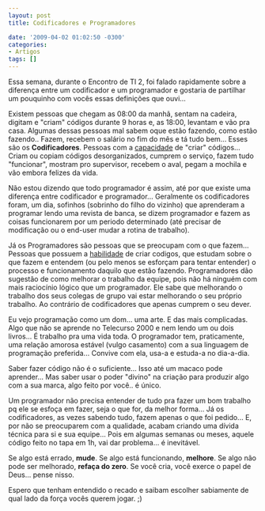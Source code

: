 ```yaml
---
layout: post
title: Codificadores e Programadores

date: '2009-04-02 01:02:50 -0300'
categories:
- Artigos
tags: []
---
```

Essa semana, durante o Encontro de TI 2, foi falado rapidamente sobre a diferença entre um codificador e um programador e gostaria de partilhar um pouquinho com vocês essas definições que ouvi...

Existem pessoas que chegam as 08:00 da manhã, sentam na cadeira, digitam e "criam" códigos durante 9 horas e, as 18:00, levantam e vão pra casa. Algumas dessas pessoas mal sabem oque estão fazendo, como estão fazendo.. Fazem, recebem o salário no fim do mês e tá tudo bem... Esses são os <strong>Codificadores</strong>. Pessoas com a <span style="text-decoration: underline;">capacidade</span> de "criar" códigos... Criam ou copiam códigos desorganizados, cumprem o serviço, fazem tudo "funcionar", mostram pro supervisor, recebem o aval, pegam a mochila e vão embora felizes da vida.

Não estou dizendo que todo programador é assim, até por que existe uma diferença entre codificador e programador... Geralmente os codificadores foram, um dia, sofinhos (sobrinho do filho do vizinho) que aprenderam a programar lendo uma revista de banca, se dizem programador e fazem as coisas funcionarem por um periodo determinado (até precisar de modificação ou o end-user mudar a rotina de trabalho).

Já os Programadores são pessoas que se preocupam com o que fazem... Pessoas que possuem a <span style="text-decoration: underline;">habilidade</span> de criar codigos, que estudam sobre o que fazem e entendem (ou pelo menos se esforçam para tentar entender) o processo e funcionamento daquilo que estão fazendo. Programadores dão sugestão de como melhorar o trabalho da equipe, pois não há ninguém com mais raciocínio lógico que um programador. Ele sabe que melhorando o trabalho dos seus colegas de grupo vai estar melhorando o seu próprio trabalho. Ao contrário de codificadores que apenas cumprem o seu dever.

Eu vejo programação como um dom... uma arte. E das mais complicadas. Algo que não se aprende no Telecurso 2000 e nem lendo um ou dois livros... É trabalho pra uma vida toda. O programador tem, praticamente, uma relação amorosa estável (vulgo casamento) com a sua linguagem de programação preferida... Convive com ela, usa-a e estuda-a no dia-a-dia.

Saber fazer código não é o suficiente... Isso até um macaco pode aprender... Mas saber usar o poder "divino" na criação para produzir algo com a sua marca, algo feito por você.. é único.

Um programador não precisa entender de tudo pra fazer um bom trabalho pq ele se esfoça em fazer, seja o que for, da melhor forma... Já os codificadores, as vezes sabendo tudo, fazem apenas o que foi pedido... E, por não se preocuparem com a qualidade, acabam criando uma <span class="removed_link" title="http://www.akitaonrails.com/2008/12/18/tradu-o-d-vida-t-cnica">dívida técnica</span> para si e sua equipe... Pois em algumas semanas ou meses, aquele código feito no tapa em 1h, vai dar problema... é inevitável.

Se algo está errado, <strong>mude</strong>. Se algo está funcionando, <strong>melhore</strong>. Se algo não pode ser melhorado, <strong>refaça do zero</strong>. Se você cria, você exerce o papel de Deus... pense nisso.

Espero que tenham entendido o recado e saibam escolher sabiamente de qual lado da força vocês querem jogar. ;)

